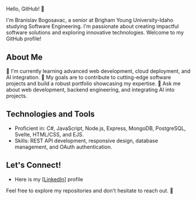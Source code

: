 # <Your Name Here>

Hello, GitHub! 👋

I'm Branislav Bogosavac, a senior at Brigham Young University-Idaho studying Software Engineering. I'm passionate about creating impactful software solutions and exploring innovative technologies. Welcome to my GitHub profile!

## About Me

🌱 I'm currently learning advanced web development, cloud deployment, and AI integration.
🎯 My goals are to contribute to cutting-edge software projects and build a robust portfolio showcasing my expertise.
💬 Ask me about web development, backend engineering, and integrating AI into projects.

## Technologies and Tools

- Proficient in: C#, JavaScript, Node.js, Express, MongoDB, PostgreSQL, Svelte, HTML/CSS, and EJS.
- Skills: REST API development, responsive design, database management, and OAuth authentication.

## Let's Connect!

- Here is my [[LinkedIn](https://www.linkedin.com/in/branislav-bogosavac-47019b1b8/)] profile

Feel free to explore my repositories and don't hesitate to reach out. 🚀
